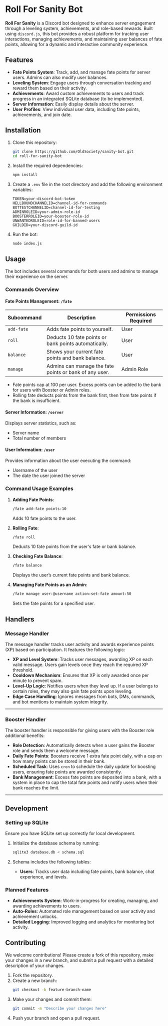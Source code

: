 # Roll For Sanity Bot

**Roll For Sanity** is a Discord bot designed to enhance server engagement through a leveling system, achievements, and role-based rewards. Built using `discord.js`, this bot provides a robust platform for tracking user interactions, managing achievements, and maintaining user balances of fate points, allowing for a dynamic and interactive community experience.

## Features

- **Fate Points System**: Track, add, and manage fate points for server users. Admins can also modify user balances.
- **Leveling System**: Engage users through conversation tracking and reward them based on their activity.
- **Achievements**: Award custom achievements to users and track progress in an integrated SQLite database (to be implemented).
- **Server Information**: Easily display details about the server.
- **User Profiles**: View individual user data, including fate points, achievements, and join date.

## Installation

1. Clone this repository:
   ```bash
   git clone https://github.com/OldSociety/sanity-bot.git
   cd roll-for-sanity-bot
   ```

2. Install the required dependencies:
   ```bash
   npm install
   ```

3. Create a `.env` file in the root directory and add the following environment variables:
   ```env
   TOKEN=your-discord-bot-token
   HELLBOUNDCHANNELID=channel-id-for-commands
   BOTTESTCHANNELID=channel-id-for-testing
   ADMINROLEID=your-admin-role-id
   BOOSTERROLEID=your-booster-role-id
   UNWANTEDROLEID=role-id-for-banned-users
   GUILDID=your-discord-guild-id
   ```

4. Run the bot:
   ```bash
   node index.js
   ```

## Usage

The bot includes several commands for both users and admins to manage their experience on the server.

### Commands Overview

#### **Fate Points Management**: `/fate`

| Subcommand    | Description                                                | Permissions Required  |
| ------------- | ---------------------------------------------------------- | --------------------- |
| `add-fate`    | Adds fate points to yourself.                              | User                  |
| `roll`        | Deducts 10 fate points or bank points automatically.       | User                  |
| `balance`     | Shows your current fate points and bank balance.           | User                  |
| `manage`      | Admins can manage the fate points or bank of any user.     | Admin Role            |

- Fate points cap at 100 per user. Excess points can be added to the bank for users with Booster or Admin roles.
- Rolling fate deducts points from the bank first, then from fate points if the bank is insufficient.

#### **Server Information**: `/server`

Displays server statistics, such as:
- Server name
- Total number of members

#### **User Information**: `/user`

Provides information about the user executing the command:
- Username of the user
- The date the user joined the server

### Command Usage Examples

1. **Adding Fate Points**:
   ```bash
   /fate add-fate points:10
   ```
   Adds 10 fate points to the user.

2. **Rolling Fate**:
   ```bash
   /fate roll
   ```
   Deducts 10 fate points from the user's fate or bank balance.

3. **Checking Fate Balance**:
   ```bash
   /fate balance
   ```
   Displays the user’s current fate points and bank balance.

4. **Managing Fate Points as an Admin**:
   ```bash
   /fate manage user:@username action:set-fate amount:50
   ```
   Sets the fate points for a specified user.

## Handlers

### **Message Handler**

The message handler tracks user activity and awards experience points (XP) based on participation. It features the following logic:

- **XP and Level System**: Tracks user messages, awarding XP on each valid message. Users gain levels once they reach the required XP threshold.
- **Cooldown Mechanism**: Ensures that XP is only awarded once per minute to prevent spam.
- **Level-Up Logic**: Notifies users when they level up. If a user belongs to certain roles, they may also gain fate points upon leveling.
- **Edge Case Handling**: Ignores messages from bots, DMs, commands, and bot mentions to maintain system integrity.

---

### **Booster Handler**

The booster handler is responsible for giving users with the Booster role additional benefits:

- **Role Detection**: Automatically detects when a user gains the Booster role and sends them a welcome message.
- **Daily Fate Points**: Boosters receive 1 extra fate point daily, with a cap on how many points can be stored in their bank.
- **Scheduled Task**: Uses `cron` to schedule the daily update for boosting users, ensuring fate points are awarded consistently.
- **Bank Management**: Excess fate points are deposited into a bank, with a system in place to cap the total fate points and notify users when their bank reaches the limit.

---

## Development

### Setting up SQLite

Ensure you have SQLite set up correctly for local development.

1. Initialize the database schema by running:
   ```bash
   sqlite3 database.db < schema.sql
   ```

2. Schema includes the following tables:
   - **Users**: Tracks user data including fate points, bank balance, chat experience, and levels.

### Planned Features
- **Achievements System**: Work-in-progress for creating, managing, and awarding achievements to users.
- **Auto-Roles**: Automated role management based on user activity and achievement unlocks.
- **Detailed Logging**: Improved logging and analytics for monitoring bot activity.

## Contributing

We welcome contributions! Please create a fork of this repository, make your changes in a new branch, and submit a pull request with a detailed description of your changes.

1. Fork the repository.
2. Create a new branch:
   ```bash
   git checkout -b feature-branch-name
   ```
3. Make your changes and commit them:
   ```bash
   git commit -m "Describe your changes here"
   ```
4. Push your branch and open a pull request.

